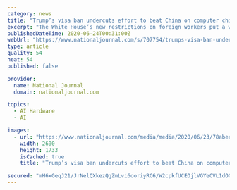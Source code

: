 ```yaml
---
category: news
title: "Trump’s visa ban undercuts effort to beat China on computer chips, AI"
excerpt: "The White House’s new restrictions on foreign workers put a wrench in Washington’s plans to blunt Beijing’s technological rise."
publishedDateTime: 2020-06-24T00:31:00Z
webUrl: "https://www.nationaljournal.com/s/707754/trumps-visa-ban-undercuts-effort-to-beat-china-on-computer-chips-ai"
type: article
quality: 54
heat: 54
published: false

provider:
  name: National Journal
  domain: nationaljournal.com

topics:
  - AI Hardware
  - AI

images:
  - url: "https://www.nationaljournal.com/media/media/2020/06/23/78abee53ba0444f299e4bd3b134e6a23_trump_97481_5030x3353.jpg.optimized.jpg"
    width: 2600
    height: 1733
    isCached: true
    title: "Trump’s visa ban undercuts effort to beat China on computer chips, AI"

secured: "mH6xGeqJ21/JrNelQXkezQgZmLvi6ooriyRC6/W2cpkfUCEOjlVGYeCVL1dOGFapnCy2A30Rq+mLLAky6yJHNczHV4pdiQmtgRkQ+VAgrjO3iPTGF7R1dXbIKu1pCOaD/UhK7LhuWlLgyo3ygHS4qZ7KlqD4zVpjH8SFNM/T+NanySNiBKnnOgqWhuV9PqA5Xqeobg0wPMCcT6W6ArwYObBvlKHI4VvblW3LvGpEyy2B2tfPSP+K7hifZH3QItunhpVsTFeQgyM9J1zpDQmR1RlCvlK7hHiBMNHim/evvhuBeNYWaefB3pruAtQE8SPfeJ6BIXgk9JG8pUH7DSUDkw==;wASovr/tjiSAkWpJ18ORhQ=="
---
```


